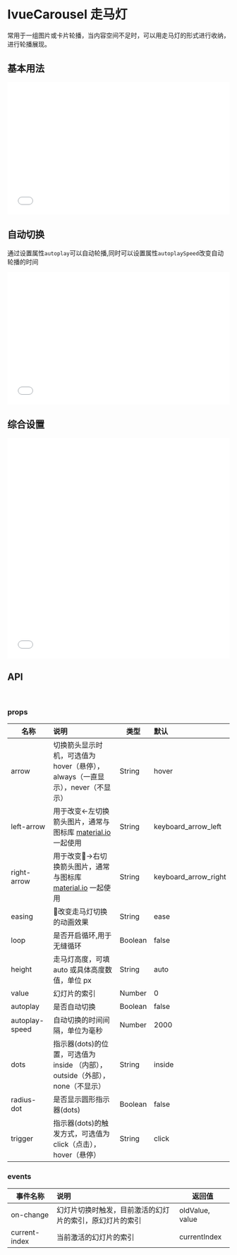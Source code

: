 # IvueCarousel 走马灯

常用于一组图片或卡片轮播，当内容空间不足时，可以用走马灯的形式进行收纳，进行轮播展现。


## 基本用法


<iframe width="100%" height="300" src="//jsfiddle.net/qq282126990/5826g1cm/embedded/result,html,css,js/" allowfullscreen="allowfullscreen" allowpaymentrequest frameborder="0"></iframe>

## 自动切换

通过设置属性```autoplay```可以自动轮播,同时可以设置属性```autoplaySpeed```改变自动轮播的时间

<iframe width="100%" height="300" src="//jsfiddle.net/qq282126990/0t1oehLs/embedded/result,html,css,js/" allowfullscreen="allowfullscreen" allowpaymentrequest frameborder="0"></iframe>

## 综合设置

<iframe width="100%" height="500" src="//jsfiddle.net/qq282126990/p8k590bx/embedded/result,html,css,js/" allowfullscreen="allowfullscreen" allowpaymentrequest frameborder="0"></iframe>


## API

<br>

### props      

| 名称  | 说明                                                                          | 类型    | 默认  |
| ----- | :---------------------------------------------------------------------------- | ------- | :---- |
| arrow | 切换箭头显示时机，可选值为 hover（悬停），always（一直显示），never（不显示） | String | hover |      
| left-arrow | 用于改变←左切换箭头图片，通常与图标库 [material.io](https://material.io/tools/icons/?icon=keyboard_arrow_left&style=baseline) 一起使用 | String | keyboard_arrow_left |         
| right-arrow | 用于改变→右切换箭头图片，通常与图标库 [material.io](https://material.io/tools/icons/?icon=keyboard_arrow_left&style=baseline) 一起使用  | String | keyboard_arrow_right |       
| easing | 改变走马灯切换的动画效果 | String | ease |      
| loop |是否开启循环,用于无缝循环 | Boolean | false |      
| height | 走马灯高度，可填 auto 或具体高度数值，单位 px | String | auto |      
| value | 幻灯片的索引 |  Number | 0 |      
| autoplay | 是否自动切换 |  Boolean | false |      
| autoplay-speed | 自动切换的时间间隔，单位为毫秒 |  Number | 2000 |      
| dots |  指示器(dots)的位置，可选值为 inside （内部），outside（外部），none（不显示） |  String | inside |      
| radius-dot |  是否显示圆形指示器(dots) |  Boolean | false |       
| trigger | 指示器(dots)的触发方式，可选值为 click（点击），hover（悬停） |  String | click |        


### events      

| 事件名称          | 说明                                                   | 返回值    |       
| ------------- | :----------------------------------------------------- | ------- |      
| on-change   | 幻灯片切换时触发，目前激活的幻灯片的索引，原幻灯片的索引           | oldValue, value |         
| current-index   | 当前激活的幻灯片的索引          | currentIndex |       




